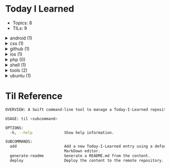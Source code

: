 # Today I Learned

-   Topics: 8
-   TILs: 9

<details><summary markdown="span">android (1)</summary>

-   [2020-04-29: Open source minimalist launcher for Android](android/2020-04-28_capture-images-videos-from-android-devices-adb.md)

</details>

<details><summary markdown="span">css (1)</summary>

-   [2020-04-30: Handling Long Words and URLs (Forcing Breaks, Hyphenation, Ellipsis, etc)](css/2020-04-29_handling-long-words-and-urls.md)

</details>

<details><summary markdown="span">github (1)</summary>

-   [2020-04-18: Fix gh-pages rejection of new pushes](github/2020-04-17_fix_github-pages-rejection-of-new-pushes.md)

</details>

<details><summary markdown="span">ios (1)</summary>

-   [2020-04-29: iOS development tools for Mac](ios/2020-04-28_ios-development-tools.md)

</details>

<details><summary markdown="span">php (0)</summary>



</details>

<details><summary markdown="span">shell (1)</summary>

-   [2020-04-22: How to wait for Ctrl-C in bash](shell/2020-04-21_capture-images-videos-from-android-devices-adb.md)

</details>

<details><summary markdown="span">tools (2)</summary>

-   [2020-04-24: Local file transfer between desktops and mobile devices from terminal with QRCode](tools/2020-04-13_local_file_transfer_desktop_mobile_terminal_qrcode.md)
-   [2020-04-28: A delightful community-driven framework for managing your `zsh` configurations, plugins, themes](tools/2020_04_27_ohmyzsh_community-driven-zsh-plugins-configurations-themes.md)

</details>

<details><summary markdown="span">ubuntu (1)</summary>

-   [2020-04-15: Fingerprint authentication on Ubuntu 18.04](ubuntu/2020-04-14_fingerprint-authentication-on-ubuntu-18-04.md)

</details>

# Til Reference

```bash
OVERVIEW: A Swift command-line tool to manage a Today-I-Learned repository

USAGE: til <subcommand>

OPTIONS:
  -h, --help              Show help information.

SUBCOMMANDS:
  add                     Add a new Today-I-Learned entry using a default
                          MarkDown editor.
  generate-readme         Generate a README.md from the content.
  deploy                  Deploy the content to the remote repository.

```

